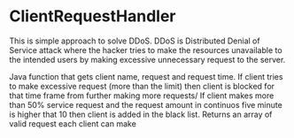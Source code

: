 # ClientRequestHandler
This is simple approach to solve DDoS.
DDoS is Distributed Denial of Service attack where the hacker tries to make the resources unavailable to the intended users by
making excessive unnecessary request to the server.

Java function that gets client name, request and request time.
If client tries to make excessive request (more than the limit) then client is blocked for that time frame from further making 
more requests/
If client makes more than 50% service request and the request amount in continuos five minute is higher that 10 then client is added
in the black list.
Returns an array of valid request each client can make
